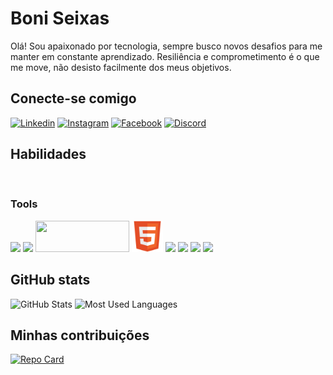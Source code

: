 # Boni Seixas
Olá! Sou apaixonado por tecnologia, sempre busco novos desafios para me manter em constante aprendizado. Resiliência e comprometimento é o que me move, não desisto facilmente dos meus objetivos.
## Conecte-se comigo
[![Linkedin](https://img.shields.io/badge/-LinkedIn-%230077B5?style=for-the-badge&logo=linkedin&logoColor=white)](https://www.linkedin.com/in/boni-seso/)
[![Instagram](https://img.shields.io/badge/-Instagram-%23E4405F?style=for-the-badge&logo=instagram&logoColor=white)](https://www.instagram.com/boniseixas/)
[![Facebook](https://img.shields.io/badge/Facebook-%A3007799?style=for-the-badge&logo=facebook)](https://www.facebook.com/boni.seixas/)
[![Discord](https://img.shields.io/badge/Discord-223377?style=for-the-badge&logo=discord)](https://www.discord.com/in/bonifacioseixasdesousa)

## Habilidades
<div style="display: inline_block"><br>
  <h3>Tools</h3>
  <img src="https://cdn.jsdelivr.net/gh/devicons/devicon/icons/java/java-original.svg" width="50"/>
  <img src="https://cdn.jsdelivr.net/gh/devicons/devicon/icons/javascript/javascript-original.svg" width="50" />
  <img src="https://img.shields.io/badge/bootstrap-%23563D7C.svg?style=for-the-badge&logo=bootstrap&logoColor=white" height="50" width="150"/>
  <img src="https://raw.githubusercontent.com/devicons/devicon/master/icons/html5/html5-original.svg" width="50"/>
  <img src="https://cdn.jsdelivr.net/gh/devicons/devicon/icons/css3/css3-original.svg" width="50"/>
  <img src="https://cdn.jsdelivr.net/gh/devicons/devicon/icons/git/git-original.svg" width="50"/>
  <img src="https://cdn.jsdelivr.net/gh/devicons/devicon/icons/mysql/mysql-original.svg" width="50" />
  <img src="https://cdn-icons-png.flaticon.com/512/4492/4492311.png" width="50"/>
</div>

## GitHub stats
![GitHub Stats](https://github-readme-stats.vercel.app/api?username=boniseixas&theme=transparent&bg_color=000&border_color=30A3DC&show_icons=true&icon_color=30A3DC&title_color=E94D5F&text_color=FFF)
![Most Used Languages](https://github-readme-stats-git-masterrstaa-rickstaa.vercel.app/api/top-langs/?username=boniseixas&bg_color=000&border_color=30A3DC&title_color=E94D5F&text_color=FFF)

## Minhas contribuições
[![Repo Card](https://github-readme-stats.vercel.app/api/pin/?username=boniseixas&repo=dio-lab-open-source&bg_color=000&border_color=30A3DC&show_icons=true&icon_color=30A3DC&title_color=E94D5F&text_color=FFF)](https://github.com/boniseixas/dio-lab-open-source)